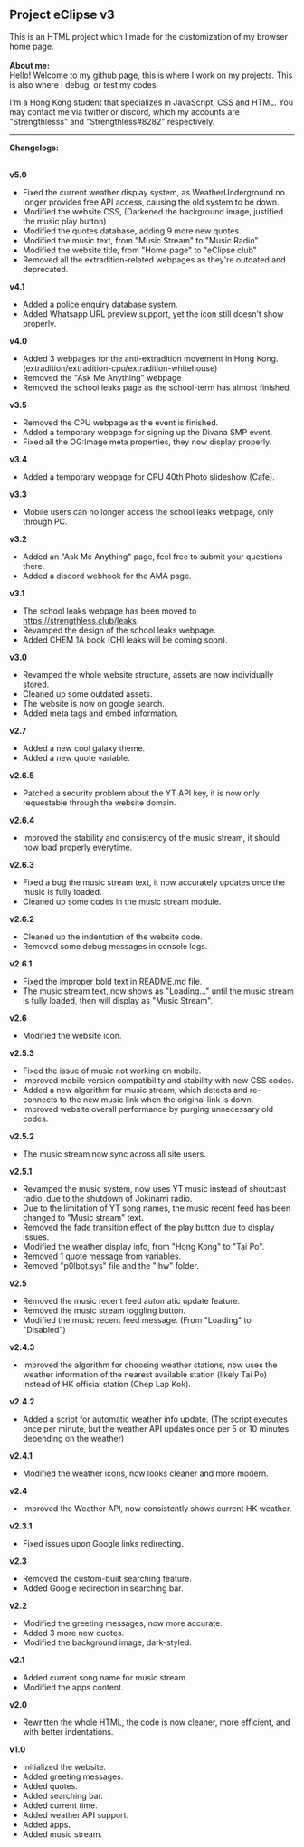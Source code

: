 <h2>Project eClipse v3</h2>
This is an HTML project which I made for the customization of my browser home page.
<br>
<br>
<b>About me:</b>
<br>
   Hello! Welcome to my github page, this is where I work on my projects. This
is also where I debug, or test my codes.
   <p>I'm a Hong Kong student that specializes in JavaScript, CSS and HTML. You may
contact me via twitter or discord, which my accounts are "Strengthlesss"
and "Strengthless#8282" respectively.</p>
<hr>
<b>Changelogs:</b><br><br>

<b>v5.0</b>
- Fixed the current weather display system, as WeatherUnderground no longer provides free API access, causing the old system to be down.
- Modified the website CSS, (Darkened the background image, justified the music play button)
- Modified the quotes database, adding 9 more new quotes.
- Modified the music text, from "Music Stream" to "Music Radio".
- Modified the website title, from "Home page" to  "eClipse club"
- Removed all the extradition-related webpages as they're outdated and deprecated.

<b>v4.1</b>
- Added a police enquiry database system.
- Added Whatsapp URL preview support, yet the icon still doesn't show properly.

<b>v4.0</b>
- Added 3 webpages for the anti-extradition movement in Hong Kong. (extradition/extradition-cpu/extradition-whitehouse)
- Removed the "Ask Me Anything" webpage
- Removed the school leaks page as the school-term has almost finished.

<b>v3.5</b>
- Removed the CPU webpage as the event is finished.
- Added a temporary webpage for signing up the Divana SMP event.
- Fixed all the OG:Image meta properties, they now display properly.

<b>v3.4</b>
- Added a temporary webpage for CPU 40th Photo slideshow (Cafe).

<b>v3.3</b>
- Mobile users can no longer access the school leaks webpage, only through PC.

<b>v3.2</b>
- Added an "Ask Me Anything" page, feel free to submit your questions there.
- Added a discord webhook for the AMA page.

<b>v3.1</b>
- The school leaks webpage has been moved to https://strengthless.club/leaks.
- Revamped the design of the school leaks webpage.
- Added CHEM 1A book (CHI leaks will be coming soon).

<b>v3.0</b>
- Revamped the whole website structure, assets are now individually stored.
- Cleaned up some outdated assets.
- The website is now on google search.
- Added meta tags and embed information.

<b>v2.7</b>
- Added a new cool galaxy theme.
- Added a new quote variable.

<b>v2.6.5</b>
- Patched a security problem about the YT API key, it is now only requestable through the website domain.

<b>v2.6.4</b>
- Improved the stability and consistency of the music stream, it should now load properly everytime.

<b>v2.6.3</b>
- F‪ixed a bug  the music stream text, it now accurately updates once the music is fully loaded.
- Cleaned up some codes in the music stream module.

<b>v2.6.2</b>
- Cleaned up the indentation of the website code.
- Removed some debug messages in console logs.

<b>v2.6.1</b>
- Fixed the improper bold text in README.md file.
- The music stream text, now shows as "Loading..." until the music stream is fully loaded, then will display as "Music Stream".

<b>v2.6</b>
- Modified the website icon.

<b>v2.5.3</b>
- Fixed the issue of music not working on mobile.
- Improved mobile version compatibility and stability with new CSS codes.
- Added a new algorithm for music stream, which detects and re-connects to the new music link when the original link is down.
- Improved website overall performance by purging unnecessary old codes.

<b>v2.5.2</b>
- The music stream now sync across all site users.

<b>v2.5.1</b>
- Revamped the music system, now uses YT music instead of shoutcast radio, due to the shutdown of Jokinami radio.
- Due to the limitation of YT song names, the music recent feed has been changed to "Music stream" text.
- Removed the fade transition effect of the play button due to display issues.
- Modified the weather display info, from "Hong Kong" to "Tai Po".
- Removed 1 quote message from variables.
- Removed "p0lbot.sys" file and the "lhw" folder.

<b>v2.5</b>
- Removed the music recent feed automatic update feature.
- Removed the music stream toggling button.
- Modified the music recent feed message. (From "Loading" to "Disabled")

<b>v2.4.3</b>
- Improved the algorithm for choosing weather stations, now uses the weather information of the nearest available station (likely Tai Po) instead of HK official station (Chep Lap Kok).

<b>v2.4.2</b>
- Added a script for automatic weather info update. (The script executes once per minute, but the weather API updates once per 5 or 10 minutes depending on the weather)

<b>v2.4.1</b>
- Modified the weather icons, now looks cleaner and more modern.

<b>v2.4</b>
- Improved the Weather API, now consistently shows current HK weather.

<b>v2.3.1</b>
- Fixed issues upon Google links redirecting.

<b>v2.3</b>
- Removed the custom-built searching feature.
- Added Google redirection in searching bar.

<b>v2.2</b>
- Modified the greeting messages, now more accurate.
- Added 3 more new quotes.
- Modified the background image, dark-styled.

<b>v2.1</b>
- Added current song name for music stream.
- Modified the apps content.

<b>v2.0</b>
- Rewritten the whole HTML, the code is now cleaner, more efficient, and with better indentations.

<b>v1.0</b>
- Initialized the website.
- Added greeting messages.
- Added quotes.
- Added searching bar.
- Added current time.
- Added weather API support.
- Added apps.
- Added music stream.
